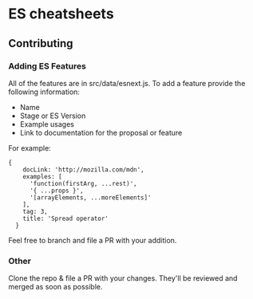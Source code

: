 # ES cheatsheets

## Contributing

### Adding ES Features

All of the features are in src/data/esnext.js. To add a feature provide the following information:
* Name
* Stage or ES Version
* Example usages
* Link to documentation for the proposal or feature

For example:

```
{
    docLink: 'http://mozilla.com/mdn',
    examples: [
      'function(firstArg, ...rest)',
      '{ ...props }',
      '[arrayElements, ...moreElements]'
    ],
    tag: 3,
    title: 'Spread operator'
  }
  ```
  
  Feel free to branch and file a PR with your addition.
  
### Other
  
  Clone the repo & file a PR with your changes. They'll be reviewed and merged as soon as possible.
  
